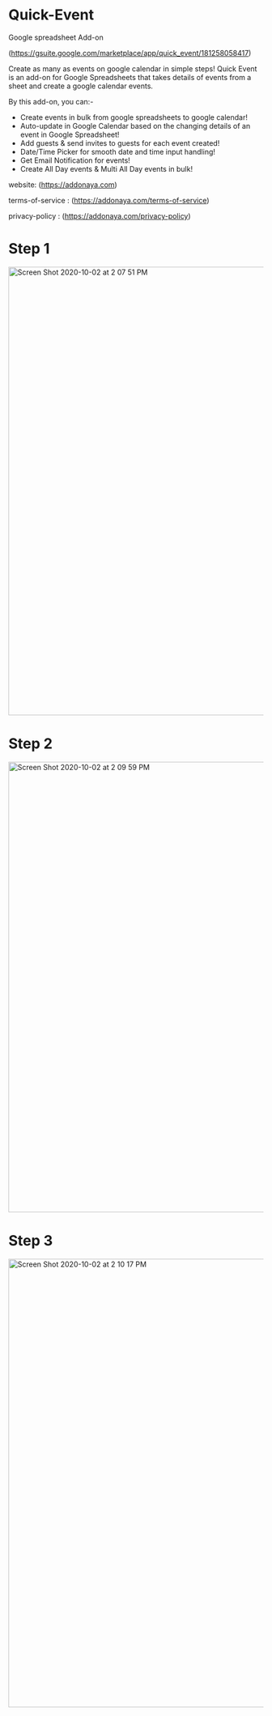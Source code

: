 # Quick-Event
Google spreadsheet Add-on

(https://gsuite.google.com/marketplace/app/quick_event/181258058417)

Create as many as events on google calendar in simple steps! Quick Event is an add-on for Google Spreadsheets that takes details of events from a sheet and create a google calendar events.

By this add-on, you can:-
- Create events in bulk from google spreadsheets to google calendar!
- Auto-update in Google Calendar based on the changing details of an event in Google Spreadsheet!
- Add guests & send invites to guests for each event created!
- Date/Time Picker for smooth date and time input handling!
-  Get Email  Notification for events!
- Create All Day events & Multi All Day events in bulk!

website: (https://addonaya.com)

terms-of-service : (https://addonaya.com/terms-of-service)

privacy-policy : (https://addonaya.com/privacy-policy)

# Step 1

<img width="886" alt="Screen Shot 2020-10-02 at 2 07 51 PM" src="https://user-images.githubusercontent.com/36245159/96033389-4b6cc180-0e60-11eb-8c39-86ca7f991284.png">

# Step 2

<img width="890" alt="Screen Shot 2020-10-02 at 2 09 59 PM" src="https://user-images.githubusercontent.com/36245159/96033534-7820d900-0e60-11eb-8eca-9e3b002ab94d.png">

# Step 3

<img width="886" alt="Screen Shot 2020-10-02 at 2 10 17 PM" src="https://user-images.githubusercontent.com/36245159/96033760-d0f07180-0e60-11eb-902a-aa5fe8417311.png">
